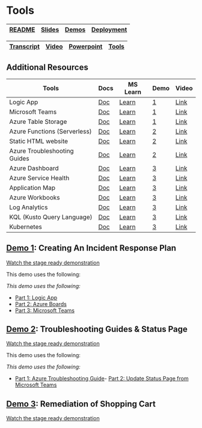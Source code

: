 # Tools

| [README](/ops20/README.md) | [Slides](/ops20/slides/README.md) | [Demos](/ops20/demos/README.md) | [Deployment](/ops20/deployment/README.md) |
|--------|-------|------------|-----------|

| [Transcript](../../script/OPS20_Speaking_Script.md) | [Video](https://globaleventcdn.blob.core.windows.net/assets/ops/ops20/video/OPS20_Final_Full.mp4) | [Powerpoint](https://globaleventcdn.blob.core.windows.net/assets/ops/ops20/slides/OPS20_Responding_to_incidents_master.pptx) | [Tools](/ops20/tools/README.md) |
|------------|-------|------------|-------|

## Additional Resources

| Tools | Docs | MS Learn | Demo | Video
|-------|------|---------|------|-------
| Logic App |[Doc]() | [Learn]() | [1]() | [Link]()
| Microsoft Teams |[Doc]() | [Learn]() | [1]() | [Link]()
| Azure Table Storage |[Doc]() | [Learn]() | [1]() | [Link]()
| Azure Functions (Serverless) |[Doc]() | [Learn]() | [2]() | [Link]()
| Static HTML website |[Doc]() | [Learn]() | [2]() | [Link]()
| Azure Troubleshooting Guides |[Doc]() | [Learn]() | [2]() | [Link]()
| Azure Dashboard |[Doc]() | [Learn]() | [3]() | [Link]()
| Azure Service Health |[Doc]() | [Learn]() | [3]() | [Link]()
| Application Map |[Doc]() | [Learn]() | [3]() | [Link]()
| Azure Workbooks |[Doc]() | [Learn]() | [3]() | [Link]()
| Log Analytics |[Doc]() | [Learn]() | [3]() | [Link]()
| KQL (Kusto Query Language) |[Doc]() | [Learn]() | [3]() | [Link]()
| Kubernetes |[Doc]() | [Learn]() | [3]() | [Link]()

## [Demo 1](../demos/01/README.md): Creating An Incident Response Plan

[Watch the stage ready demonstration](https://globaleventcdn.blob.core.windows.net/assets/ops/ops20/video/OPS20_Final_Full.mp4)

This demo uses the following:

*This demo uses the following:*

- [Part 1: Logic App](/demos/01/README.md#part-1-logic-app)
- [Part 2: Azure Boards](/demos/01/README.md#part-2-azure-boards-query-view--reporting)
- [Part 3: Microsoft Teams](/demos/01/README.md#part-3-microsoft-teams)

## [Demo 2](../demos/02/README.md): Troubleshooting Guides & Status Page

[Watch the stage ready demonstration](https://globaleventcdn.blob.core.windows.net/assets/ops/ops20/video/OPS20_Final_Full.mp4)

This demo uses the following:

*This demo uses the following:*

- [Part 1: Azure Troubleshooting Guide](/demos/02/README.md#part-1-azure-troubleshooting-guide)- [Part 2: Update Status Page from Microsoft Teams](/demos/02/README.md#part-2-update-status-page-from-microsoft-teams)

## [Demo 3](../demos/03/README.md): Remediation of Shopping Cart

[Watch the stage ready demonstration](https://globaleventcdn.blob.core.windows.net/assets/ops/ops20/video/OPS20_Final_Full.mp4)
